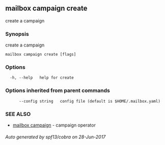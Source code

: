 ## mailbox campaign create

create a campaign

### Synopsis


create a campaign

```
mailbox campaign create [flags]
```

### Options

```
  -h, --help   help for create
```

### Options inherited from parent commands

```
      --config string   config file (default is $HOME/.mailbox.yaml)
```

### SEE ALSO
* [mailbox campaign](mailbox_campaign.md)	 - campaign operator

###### Auto generated by spf13/cobra on 28-Jun-2017
